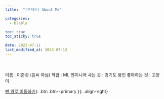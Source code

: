 ```yaml
---
title:  "[주저리] About Me" 

categories:
  - blabla

toc: true
toc_sticky: true

date: 2023-07-11
last_modified_at: 2023-07-13
---
```

<br>
<br>
이름 : 이준성  (김씨 아님)  
직업 : ML 엔지니어  
사는 곳 : 경기도 용인  
좋아하는 것 : 고양이  



[맨 위로 이동하기](#){: .btn .btn--primary }{: .align-right}